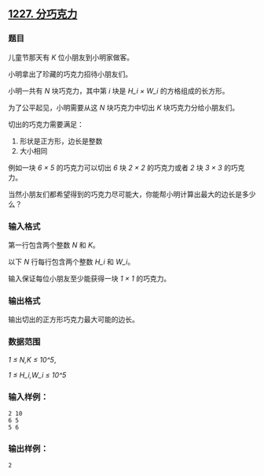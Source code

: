 ## [1227. 分巧克力](https://www.acwing.com/problem/content/1229/)

### 题目

儿童节那天有 *K* 位小朋友到小明家做客。

小明拿出了珍藏的巧克力招待小朋友们。

小明一共有 *N* 块巧克力，其中第 *i* 块是 *H_i × W_i* 的方格组成的长方形。

为了公平起见，小明需要从这 *N* 块巧克力中切出 *K* 块巧克力分给小朋友们。

切出的巧克力需要满足：

1. 形状是正方形，边长是整数
2. 大小相同

例如一块 *6 × 5* 的巧克力可以切出 *6* 块 *2 × 2* 的巧克力或者 *2* 块 *3 × 3* 的巧克力。

当然小朋友们都希望得到的巧克力尽可能大，你能帮小明计算出最大的边长是多少么？

### 输入格式

第一行包含两个整数 *N* 和 *K*。

以下 *N* 行每行包含两个整数 *H_i* 和 *W_i*。

输入保证每位小朋友至少能获得一块 *1 × 1* 的巧克力。

### 输出格式

输出切出的正方形巧克力最大可能的边长。

### 数据范围

*1 ≤ N,K ≤ 10^5*,

*1 ≤ H_i,W_i ≤ 10^5*

### 输入样例：

```
2 10
6 5
5 6
```

### 输出样例：

```
2
```
